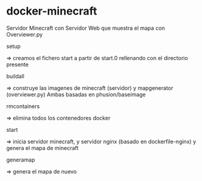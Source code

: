 docker-minecraft
================

Servidor Minecraft con Servidor Web que muestra el mapa con Overviewer.py

setup

=> creamos el fichero start a partir de start.0 rellenando con el directorio presente


buildall 

=> construye las imagenes de minecraft (servidor) y mapgenerator (overviewer.py)
   Ambas basadas en phusion/baseimage


rmcontainers

=> elimina todos los contenedores docker


start

=> inicia servidor minecraft, y servidor nginx (basado en dockerfile-nginx)
   y genera el mapa de minecraft


generamap

=> genera el mapa de nuevo


